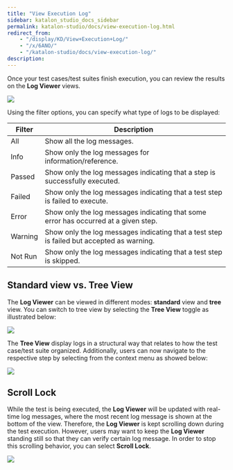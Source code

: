 ```yaml
---
title: "View Execution Log" 
sidebar: katalon_studio_docs_sidebar
permalink: katalon-studio/docs/view-execution-log.html 
redirect_from:
    - "/display/KD/View+Execution+Log/"
    - "/x/6ANO/"
    - "/katalon-studio/docs/view-execution-log/"
description: 
---
```

Once your test cases/test suites finish execution, you can review the results on the **Log Viewer** views.

![](../../images/katalon-studio/docs/view-execution-log/image2017-6-30-213A253A13.png)

Using the filter options, you can specify what type of logs to be displayed:

| Filter | Description |
| --- | --- |
| All | Show all the log messages. |
| Info | Show only the log messages for information/reference. |
| Passed | Show only the log messages indicating that a step is successfully executed. |
| Failed | Show only the log messages indicating that a test step is failed to execute. |
| Error | Show only the log messages indicating that some error has occurred at a given step. |
| Warning | Show only the log messages indicating that a test step is failed but accepted as warning. |
| Not Run | Show only the log messages indicating that a test step is skipped. |

Standard view vs. Tree View
---------------------------

The **Log Viewer** can be viewed in different modes: **standard** view and **tree** view. You can switch to tree view by selecting the **Tree View** toggle as illustrated below:

![](../../images/katalon-studio/docs/view-execution-log/image2017-6-30-213A263A35.png)

The **Tree View** display logs in a structural way that relates to how the test case/test suite organized. Additionally, users can now navigate to the respective step by selecting from the context menu as showed below:

![](../../images/katalon-studio/docs/view-execution-log/image2017-6-23-153A553A57.png)

Scroll Lock
-----------

While the test is being executed, the **Log Viewer** will be updated with real-time log messages, where the most recent log message is shown at the bottom of the view. Therefore, the **Log Viewer** is kept scrolling down during the test execution. However, users may want to keep the **Log Viewer** standing still so that they can verify certain log message. In order to stop this scrolling behavior, you can select **Scroll Lock**.

![](../../images/katalon-studio/docs/view-execution-log/image2017-6-30-213A273A35.png)